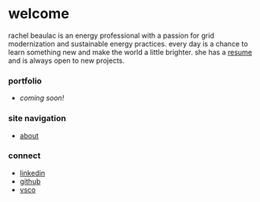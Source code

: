 # welcome

rachel beaulac is an energy professional with a passion for grid modernization and sustainable energy practices. every day is a chance to learn something new and make the world a little brighter. she has a [resume](/rachelbeaulac_resume2025.pdf) and is always open to new projects.

### portfolio
- *coming soon!*

### site navigation
- [about](/about)

### connect
- [linkedin](https://linkedin.com/in/rachel-beaulac)
- [github](https://github.com/noodleswoop)
- [vsco](https://vsco.co/soupenjoyer)
